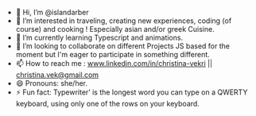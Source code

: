 - 👋 Hi, I’m @islandarber
- 👀 I’m interested in traveling, creating new experiences, coding (of course) and cooking ! Especially asian and/or greek Cuisine.
- 🌱 I’m currently learning Typescript and animations.
- 💞️ I’m looking to collaborate on different Projects JS based for the moment but I'm eager to participate in something different.
- 📫 How to reach me : www.linkedin.com/in/christina-vekri  || christina.vek@gmail.com
- 😄 Pronouns: she/her.
- ⚡ Fun fact: Typewriter’ is the longest word you can type on a QWERTY keyboard, using only one of the rows on your keyboard.

<!---
islandarber/islandarber is a ✨ special ✨ repository because its `README.md` (this file) appears on your GitHub profile.
You can click the Preview link to take a look at your changes.
--->
